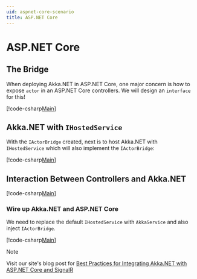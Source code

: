 ```yaml
---
uid: aspnet-core-scenario
title: ASP.NET Core
---
```


# ASP.NET Core

## The Bridge

When deploying Akka.NET in ASP.NET Core, one major concern is how to expose `actor` in an ASP.NET Core controllers. We will design an `interface` for this!

[!code-csharp[Main](../../../src/examples/AspNetCore/Akka.AspNetCore/IActorBridge.cs?name=actor-bridge)]

## Akka.NET with `IHostedService`

With the `IActorBridge` created, next is to host Akka.NET with `IHostedService` which will also implement the `IActorBridge`:

[!code-csharp[Main](../../../src/examples/AspNetCore/Akka.AspNetCore/AkkaService.cs?name=akka-aspnet-core-service)]

## Interaction Between Controllers and Akka.NET

[!code-csharp[Main](../../../src/examples/AspNetCore/Akka.AspNetCore/Controllers/AkkaController.cs?name=akka-aspnet-core-controllers)]

### Wire up Akka.NET and ASP.NET Core

We need to replace the default `IHostedService` with `AkkaService` and also inject `IActorBridge`.

[!code-csharp[Main](../../../src/examples/AspNetCore/Akka.AspNetCore/Program.cs?name=akka-asp-net-program)]

> [!NOTE]
> Visit our site's blog post for [Best Practices for Integrating Akka.NET with ASP.NET Core and SignalR](https://petabridge.com/blog/akkadotnet-aspnetcore/)